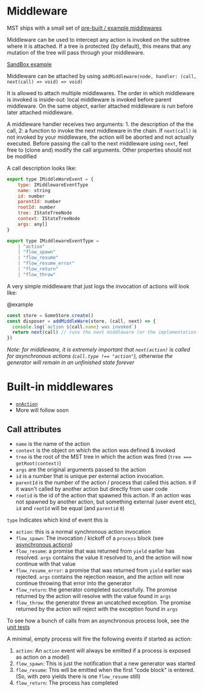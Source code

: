 # Middleware

MST ships with a small set of [pre-built / example middlewares](../middleware/README.md)

Middleware can be used to intercept any action is invoked on the subtree where it is attached.
If a tree is protected (by default), this means that any mutation of the tree will pass through your middleware.

[SandBox example](https://codesandbox.io/s/mQrqy8j73)

Middleware can be attached by using `addMiddleware(node, handler: (call, next(call) => void) => void)`

It is allowed to attach multiple middlewares. The order in which middleware is invoked is inside-out:
local middleware is invoked before parent middleware. On the same object, earlier attached middleware is run before later attached middleware.

A middleware handler receives two arguments: 1. the description of the the call, 2: a function to invoke the next middleware in the chain.
If `next(call)` is not invoked by your middleware, the action will be aborted and not actually executed.
Before passing the call to the next middleware using `next`, feel free to (clone and) modify the call arguments. Other properties should not be modified

A call description looks like:

```javascript
export type IMiddleWareEvent = {
    type: IMiddlewareEventType
    name: string
    id: number
    parentId: number
    rootId: number
    tree: IStateTreeNode
    context: IStateTreeNode
    args: any[]
}

export type IMiddlewareEventType =
    | "action"
    | "flow_spawn"
    | "flow_resume"
    | "flow_resume_error"
    | "flow_return"
    | "flow_throw"
```

A very simple middleware that just logs the invocation of actions will look like:

@example
```typescript
const store = SomeStore.create()
const disposer = addMiddleWare(store, (call, next) => {
  console.log(`action ${call.name} was invoked`)
  return next(call) // runs the next middleware (or the implementation of the targeted action if there is no middleware to run left)
})
```

_Note: for middleware, it is extremely important that `next(action)` is called for asynchronous actions (`call.type !== "action"`), otherwise the generator will remain in an unfinished state forever_

# Built-in middlewares

* [`onAction`](https://github.com/mobxjs/mobx-state-tree/blob/09708ba86d04f433cc23fbcb6d1dc4db170f798e/src/core/action.ts#L174)
* More will follow soon

## Call attributes

* `name` is the name of the action
* `context` is the object on which the action was defined & invoked
* `tree` is the root of the MST tree in which the action was fired (`tree === getRoot(context)`)
* `args` are the original arguments passed to the action
* `id` is a number that is unique per external action invocation.
* `parentId` is the number of the action / process that called this action. `0` if it wasn't called by another action but directly from user code
* `rootid` is the id of the action that spawned this action. If an action was not spawned by another action, but something external (user event etc), `id` and `rootId` will be equal (and `parentid` `0`)

`type` Indicates which kind of event this is

* `action`: this is a normal synchronous action invocation
* `flow_spawn`: The invocation / kickoff of a `process` block (see [asynchronous actions](async-actions.md))
* `flow_resume`: a promise that was returned from `yield` earlier has resolved. `args` contains the value it resolved to, and the action will now continue with that value
* `flow_resume_error`: a promise that was returned from `yield` earlier was rejected. `args` contains the rejection reason, and the action will now continue throwing that error into the generator
* `flow_return`: the generator completed successfully. The promise returned by the action will resolve with the value found in `args`
* `flow_throw`: the generator threw an uncatched exception. The promise returned by the action will reject with the exception found in `args`

To see how a bunch of calls from an asynchronous process look, see the [unit tests](https://github.com/mobxjs/mobx-state-tree/blob/09708ba86d04f433cc23fbcb6d1dc4db170f798e/test/async.ts#L289)

A minimal, empty process will fire the following events if started as action:

1. `action`: An `action` event will always be emitted if a process is exposed as action on a model)
2. `flow_spawn`: This is just the notification that a new generator was started
3. `flow_resume`: This will be emitted when the first "code block" is entered. (So, with zero yields there is one `flow_resume`  still)
4. `flow_return`: The process has completed
